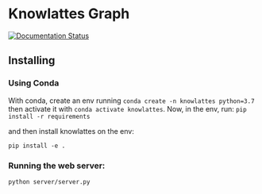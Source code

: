 # Knowlattes Graph

[![Documentation Status](https://readthedocs.org/projects/knowlattes/badge/?version=master)](https://knowlattes.readthedocs.io/en/master/?badge=master)

## Installing

### Using Conda

With conda, create an env running `conda create -n knowlattes python=3.7` then activate it with `conda activate knowlattes`. Now, in the env, run: `pip install -r requirements`

and then install knowlattes on the env:

```pip install -e .```


### Running the web server:

`python server/server.py`
